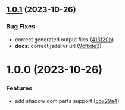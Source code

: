 ## [1.0.1](https://github.com/cshawaus/lite-vimeo/compare/v1.0.0...v1.0.1) (2023-10-26)


### Bug Fixes

* correct generated output files ([413f20b](https://github.com/cshawaus/lite-vimeo/commit/413f20b7cf9a6e49bf658a9882e085fdf0b4a139))
* **docs:** correct jsdelivr url ([9cfbde3](https://github.com/cshawaus/lite-vimeo/commit/9cfbde395fbc87dcb6a97650eb775d334c7d1cea))

# 1.0.0 (2023-10-26)

### Features

- add shadow dom parts support ([5b729a4](https://github.com/cshawaus/lite-vimeo/commit/5b729a457f818906e441a5bc8b41d224c6ff877f))
